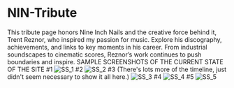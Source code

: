 # NIN-Tribute
This tribute page honors Nine Inch Nails and the creative force behind it, Trent Reznor, who inspired my passion for music. Explore his discography, achievements, and links to key moments in his career. From industrial soundscapes to cinematic scores, Reznor’s work continues to push boundaries and inspire.
SAMPLE SCREENSHOTS OF THE CURRENT STATE OF THE SITE
#1
![SS_1](https://github.com/user-attachments/assets/117f4a53-3171-45c3-9fd8-46dacda7017a)
#2
![SS_2](https://github.com/user-attachments/assets/69a6d6df-e624-4805-afef-ed1ab6dd9c21)
#3 (There's lots more of the timeline, just didn't seem necessary to show it all here.)
![SS_3](https://github.com/user-attachments/assets/298348fa-d65a-459d-9025-0abec3f03874)
#4
![SS_4](https://github.com/user-attachments/assets/9cc8bc52-aca2-442c-9bea-35df0a7bf51c)
#5
![SS_5](https://github.com/user-attachments/assets/b05b7692-29df-4848-ab94-3b3c1d84a310)
